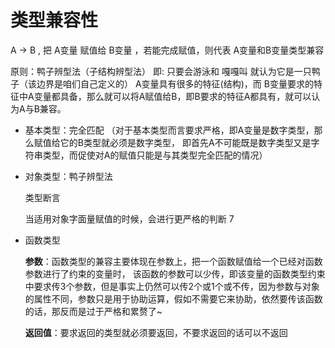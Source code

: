 # 类型兼容性

A -> B , 把 A变量 赋值给 B变量 ，若能完成赋值，则代表 A变量和B变量类型兼容

原则：鸭子辨型法（子结构辨型法）
  即: 只要会游泳和 嘎嘎叫 就认为它是一只鸭子（该边界是咱们自己定义的）
  A变量具有很多的特征(结构)，而 B变量要求的特征中A变量都具备，那么就可以将A赋值给B，即B要求的特征A都具有，就可以认为A与B兼容。


- 基本类型：完全匹配
  （对于基本类型而言要求严格，即A变量是数字类型，那么赋值给它的B类型就必须是数字类型，
   即首先A不可能既是数字类型又是字符串类型，而促使对A的赋值只能是与其类型完全匹配的情况）


- 对象类型：鸭子辨型法
  
  类型断言

  当适用对象字面量赋值的时候，会进行更严格的判断
7

- 函数类型

  **参数**：函数类型的兼容主要体现在参数上，把一个函数赋值给一个已经对函数参数进行了约束的变量时， 该函数的参数可以少传，即该变量的函数类型约束中要求传3个参数，但是事实上仍然可以传2个或1个或不传，因为参数与对象的属性不同，参数只是用于协助运算，假如不需要它来协助，依然要传该函数的话，那反而是过于严格和累赘了~

  **返回值**：要求返回的类型就必须要返回，不要求返回的话可以不返回